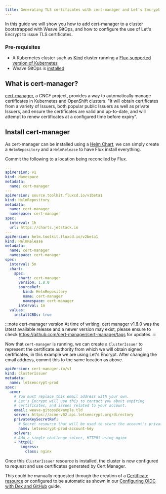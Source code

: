 ```yaml
---
title: Generating TLS certificates with cert-manager and Let's Encrypt
---
```


In this guide we will show you how to add cert-manager to a cluster bootstrapped with Weave GitOps, and how
to configure the use of Let's Encrypt to issue TLS certificates.

### Pre-requisites

- A Kubernetes cluster such as [Kind](https://kind.sigs.k8s.io/docs/user/quick-start/) cluster running a
[Flux-supported version of Kubernetes](https://fluxcd.io/docs/installation/#prerequisites)
- Weave GitOps is [installed](../installation/index.mdx)

## What is cert-manager?

[cert-manager](https://cert-manager.io/), a CNCF project, provides a way to automatically manage certificates
in Kubernetes and OpenShift clusters. "It will obtain certificates from a variety of Issuers, both popular public
Issuers as well as private Issuers, and ensure the certificates are valid and up-to-date, and will attempt to
renew certificates at a configured time before expiry".

## Install cert-manager

As cert-manager can be installed using a [Helm Chart](https://cert-manager.io/docs/installation/helm/), we can
simply create a `HelmRepository` and a `HelmRelease` to have Flux install everything.

Commit the following to a location being reconciled by Flux.

```yaml
---
apiVersion: v1
kind: Namespace
metadata:
  name: cert-manager
---
apiVersion: source.toolkit.fluxcd.io/v1beta1
kind: HelmRepository
metadata:
  name: cert-manager
  namespace: cert-manager
spec:
  interval: 1h
  url: https://charts.jetstack.io
---
apiVersion: helm.toolkit.fluxcd.io/v2beta1
kind: HelmRelease
metadata:
  name: cert-manager
  namespace: cert-manager
spec:
  interval: 5m
  chart:
    spec:
      chart: cert-manager
      version: 1.8.0
      sourceRef:
        kind: HelmRepository
        name: cert-manager
        namespace: cert-manager
      interval: 1m
  values:
    installCRDs: true
```

:::note cert-manager version
At time of writing, cert manager v1.8.0 was the latest available release and a newer version may exist, please
ensure to check <https://github.com/cert-manager/cert-manager/tags> for updates.
:::

Now that `cert-manager` is running, we can create a `ClusterIssuer` to represent the certificate authority
from which we will obtain signed certificates, in this example we are using Let's Encrypt. After changing
the email address, commit this to the same location as above.

```yaml
apiVersion: cert-manager.io/v1
kind: ClusterIssuer
metadata:
  name: letsencrypt-prod
spec:
  acme:
    # You must replace this email address with your own.
    # Let's Encrypt will use this to contact you about expiring
    # certificates, and issues related to your account.
    email: weave-gitops@example.tld
    server: https://acme-v02.api.letsencrypt.org/directory
    privateKeySecretRef:
      # Secret resource that will be used to store the account's private key.
      name: letsencrypt-prod-account-key
    solvers:
    # Add a single challenge solver, HTTP01 using nginx
    - http01:
       ingress:
         class: nginx
```

Once this `ClusterIssuer` resource is installed, the cluster is now configured to request and use certificates generated by Cert Manager.

This could be manually requested through the creation of a [Certificate resource](https://cert-manager.io/docs/usage/certificate/#creating-certificate-resources) or configured to be automatic as shown in our [Configuring OIDC with Dex and GitHub](./setting-up-dex.md) guide.
